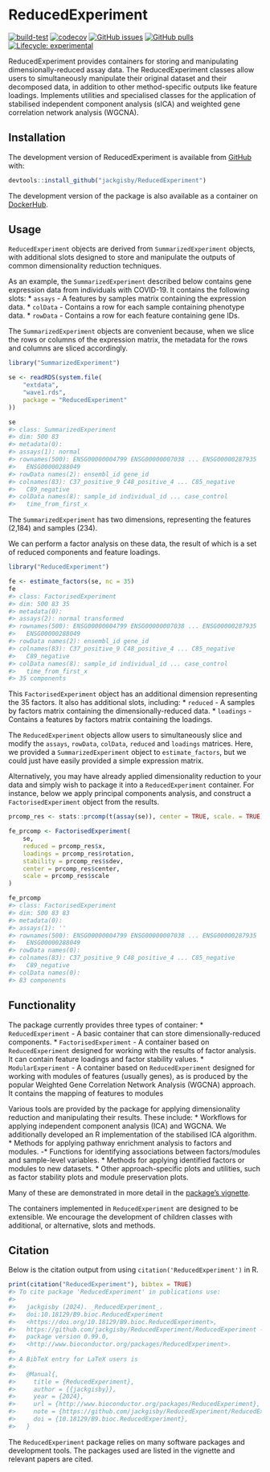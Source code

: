 
<!-- README.md is generated from README.Rmd. Please edit that file -->

# ReducedExperiment

<!-- <img src="inst/ReducedExperiment_hex.png" align="right" height="174" width="150" /> -->
<!-- badges: start -->

[![build-test](https://github.com/jackgisby/ReducedExperiment/actions/workflows/build-test-deploy.yml/badge.svg)](https://github.com/jackgisby/ReducedExperiment/actions/workflows/build-test-deploy.yml)
[![codecov](https://codecov.io/gh/jackgisby/ReducedExperiment/graph/badge.svg?token=FHNH7AA6S3)](https://codecov.io/gh/jackgisby/ReducedExperiment)
[![GitHub
issues](https://img.shields.io/github/issues/jackgisby/ReducedExperiment)](https://github.com/jackgisby/ReducedExperiment/issues)
[![GitHub
pulls](https://img.shields.io/github/issues-pr/jackgisby/ReducedExperiment)](https://github.com/jackgisby/ReducedExperiment/pulls)
[![Lifecycle:
experimental](https://img.shields.io/badge/lifecycle-experimental-orange.svg)](https://lifecycle.r-lib.org/articles/stages.html#experimental)
<!-- [![check-bioc](https://github.com/jackgisby/ReducedExperiment/actions/workflows/check-bioc.yml/badge.svg)](https://github.com/jackgisby/ReducedExperiment/actions/workflows/check-bioc.yml) -->
<!-- [![Bioc release status](http://www.bioconductor.org/shields/build/release/bioc/ReducedExperiment.svg)](https://bioconductor.org/checkResults/release/bioc-LATEST/ReducedExperiment) -->
<!-- [![Bioc devel status](http://www.bioconductor.org/shields/build/devel/bioc/ReducedExperiment.svg)](https://bioconductor.org/checkResults/devel/bioc-LATEST/ReducedExperiment) -->
<!-- [![Bioc downloads rank](https://bioconductor.org/shields/downloads/release/ReducedExperiment.svg)](http://bioconductor.org/packages/stats/bioc/ReducedExperiment/) -->
<!-- [![Bioc support](https://bioconductor.org/shields/posts/ReducedExperiment.svg)](https://support.bioconductor.org/tag/ReducedExperiment) -->
<!-- [![Bioc history](https://bioconductor.org/shields/years-in-bioc/ReducedExperiment.svg)](https://bioconductor.org/packages/release/bioc/html/ReducedExperiment.html#since) -->
<!-- [![Bioc last commit](https://bioconductor.org/shields/lastcommit/devel/bioc/ReducedExperiment.svg)](http://bioconductor.org/checkResults/devel/bioc-LATEST/ReducedExperiment/) -->
<!-- [![Bioc dependencies](https://bioconductor.org/shields/dependencies/release/ReducedExperiment.svg)](https://bioconductor.org/packages/release/bioc/html/ReducedExperiment.html#since) -->

<!-- badges: end -->

ReducedExperiment provides containers for storing and manipulating
dimensionally-reduced assay data. The ReducedExperiment classes allow
users to simultaneously manipulate their original dataset and their
decomposed data, in addition to other method-specific outputs like
feature loadings. Implements utilities and specialised classes for the
application of stabilised independent component analysis (sICA) and
weighted gene correlation network analysis (WGCNA).

## Installation

<!-- Get the latest stable `R` release from [CRAN](http://cran.r-project.org/). Then install `ReducedExperiment` from [Bioconductor](http://bioconductor.org/) using the following code: -->

The development version of ReducedExperiment is available from
[GitHub](https://github.com/jackgisby/ReducedExperiment) with:

``` r
devtools::install_github("jackgisby/ReducedExperiment")
```

The development version of the package is also available as a container
on
[DockerHub](https://hub.docker.com/repository/docker/jackgisby/reducedexperiment/).

## Usage

`ReducedExperiment` objects are derived from `SummarizedExperiment`
objects, with additional slots designed to store and manipulate the
outputs of common dimensionality reduction techniques.

As an example, the `SummarizedExperiment` described below contains gene
expression data from individuals with COVID-19. It contains the
following slots: \* `assays` - A features by samples matrix containing
the expression data. \* `colData` - Contains a row for each sample
containing phenotype data. \* `rowData` - Contains a row for each
feature containing gene IDs.

The `SummarizedExperiment` objects are convenient because, when we slice
the rows or columns of the expression matrix, the metadata for the rows
and columns are sliced accordingly.

``` r
library("SummarizedExperiment")

se <- readRDS(system.file(
    "extdata",
    "wave1.rds",
    package = "ReducedExperiment"
))

se
#> class: SummarizedExperiment 
#> dim: 500 83 
#> metadata(0):
#> assays(1): normal
#> rownames(500): ENSG00000004799 ENSG00000007038 ... ENSG00000287935
#>   ENSG00000288049
#> rowData names(2): ensembl_id gene_id
#> colnames(83): C37_positive_9 C48_positive_4 ... C85_negative
#>   C89_negative
#> colData names(8): sample_id individual_id ... case_control
#>   time_from_first_x
```

The `SummarizedExperiment` has two dimensions, representing the features
(2,184) and samples (234).

We can perform a factor analysis on these data, the result of which is a
set of reduced components and feature loadings.

``` r
library("ReducedExperiment")

fe <- estimate_factors(se, nc = 35)
fe
#> class: FactorisedExperiment 
#> dim: 500 83 35 
#> metadata(0):
#> assays(2): normal transformed
#> rownames(500): ENSG00000004799 ENSG00000007038 ... ENSG00000287935
#>   ENSG00000288049
#> rowData names(2): ensembl_id gene_id
#> colnames(83): C37_positive_9 C48_positive_4 ... C85_negative
#>   C89_negative
#> colData names(8): sample_id individual_id ... case_control
#>   time_from_first_x
#> 35 components
```

This `FactorisedExperiment` object has an additional dimension
representing the 35 factors. It also has additional slots, including: \*
`reduced` - A samples by factors matrix containing the
dimensionally-reduced data. \* `loadings` - Contains a features by
factors matrix containing the loadings.

The `ReducedExperiment` objects allow users to simultaneously slice and
modify the `assays`, `rowData`, `colData`, `reduced` and `loadings`
matrices. Here, we provided a `SummarizedExperiment` object to
`estimate_factors`, but we could just have easily provided a simple
expression matrix.

Alternatively, you may have already applied dimensionality reduction to
your data and simply wish to package it into a `ReducedExperiment`
container. For instance, below we apply principal components analysis,
and construct a `FactorisedExperiment` object from the results.

``` r
prcomp_res <- stats::prcomp(t(assay(se)), center = TRUE, scale. = TRUE)

fe_prcomp <- FactorisedExperiment(
    se,
    reduced = prcomp_res$x,
    loadings = prcomp_res$rotation,
    stability = prcomp_res$sdev,
    center = prcomp_res$center,
    scale = prcomp_res$scale
)

fe_prcomp
#> class: FactorisedExperiment 
#> dim: 500 83 83 
#> metadata(0):
#> assays(1): ''
#> rownames(500): ENSG00000004799 ENSG00000007038 ... ENSG00000287935
#>   ENSG00000288049
#> rowData names(0):
#> colnames(83): C37_positive_9 C48_positive_4 ... C85_negative
#>   C89_negative
#> colData names(0):
#> 83 components
```

## Functionality

The package currently provides three types of container: \*
`ReducedExperiment` - A basic container that can store
dimensionally-reduced components. \* `FactorisedExperiment` - A
container based on `ReducedExperiment` designed for working with the
results of factor analysis. It can contain feature loadings and factor
stability values. \* `ModularExperiment` - A container based on
`ReducedExperiment` designed for working with modules of features
(usually genes), as is produced by the popular Weighted Gene Correlation
Network Analysis (WGCNA) approach. It contains the mapping of features
to modules

Various tools are provided by the package for applying dimensionality
reduction and manipulating their results. These include: \* Workflows
for applying independent component analysis (ICA) and WGCNA. We
additionally developed an R implementation of the stabilised ICA
algorithm. \* Methods for applying pathway enrichment analysis to
factors and modules. -\* Functions for identifying associations between
factors/modules and sample-level variables. \* Methods for applying
identified factors or modules to new datasets. \* Other
approach-specific plots and utilities, such as factor stability plots
and module preservation plots.

Many of these are demonstrated in more detail in the [package’s
vignette](https://jackgisby.github.io/ReducedExperiment/articles/ReducedExperiment.html).

The containers implemented in `ReducedExperiment` are designed to be
extensible. We encourage the development of children classes with
additional, or alternative, slots and methods.

## Citation

Below is the citation output from using `citation('ReducedExperiment')`
in R.

``` r
print(citation("ReducedExperiment"), bibtex = TRUE)
#> To cite package 'ReducedExperiment' in publications use:
#> 
#>   jackgisby (2024). _ReducedExperiment_.
#>   doi:10.18129/B9.bioc.ReducedExperiment
#>   <https://doi.org/10.18129/B9.bioc.ReducedExperiment>,
#>   https://github.com/jackgisby/ReducedExperiment/ReducedExperiment - R
#>   package version 0.99.0,
#>   <http://www.bioconductor.org/packages/ReducedExperiment>.
#> 
#> A BibTeX entry for LaTeX users is
#> 
#>   @Manual{,
#>     title = {ReducedExperiment},
#>     author = {{jackgisby}},
#>     year = {2024},
#>     url = {http://www.bioconductor.org/packages/ReducedExperiment},
#>     note = {https://github.com/jackgisby/ReducedExperiment/ReducedExperiment - R package version 0.99.0},
#>     doi = {10.18129/B9.bioc.ReducedExperiment},
#>   }
```

The `ReducedExperiment` package relies on many software packages and
development tools. The packages used are listed in the vignette and
relevant papers are cited.
